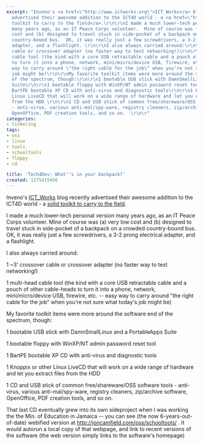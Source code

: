 ```yaml
---
excerpt: "Inveno's <a href=\"http://www.ictworks.org\">ICT_Works</a> blog recently
  advertised their awesome addition to the ICT4D world - a <a href=\"http://www.ictworks.org/news/2010/05/31/introducing-inveneo-certified-ict-hand-tool-kit\">solid
  toolkit to carry to the field</a>.\r\n\r\nI made a much lower-tech personal version
  many years ago, as an IT Peace Corps volunteer.  Mine of course was (a) very low
  cost and (b) designed to travel stuck in side-pocket of a backpack on a crowded
  country-bound bus.  OK, it was really just a few screwdrivers, a 3-2 prong electrical
  adapter, and a flashlight. \r\n\r\nI also always carried around:\r\n\r\n1 ~3' crossover
  cable or crossover adapter (no faster way to test networking!)\r\n\r\n1 multi-head
  cable tool (the kind with a core USB retractable cable and a pouch of other cable-heads
  to turn it into a phone, network, mini/micro/device USB, firewire, etc. -- easy
  way to carry around \"the right cable for the job\" when you're not sure what today's
  job might be)\r\n\r\nMy favorite toolkit items were more around the software end
  of the spectrum, though:\r\n\r\n1 bootable USB stick with DamnSmallLinux and a PortableApps
  Suite\r\n\r\n1 bootable floppy with WinXP/NT admin password reset tool\r\n\r\n1
  BartPE bootable XP CD with anti-virus and diagnostic tools\r\n\r\n1 Knoppix or other
  Linux LiveCD that will work on a wide range of hardware and let you extract files
  from the HDD \r\n\r\n1 CD and USB stick of common free/shareware/OSS software tools
  - anti-virus, various anti-mal/spy-ware, registry cleaners, zip/archive software,
  OpenOffice, PDF creation tools, and so on.  \r\n\r"
categories:
- tinkering
tags:
- oss
- linux
- tools
- schooltools
- floppy
- cd

title: 'Tech4Dev: What''s in your backpack?'
created: 1275415456
---
```

Inveno's <a href="http://www.ictworks.org">ICT_Works</a> blog recently advertised their awesome addition to the ICT4D world - a <a href="http://www.ictworks.org/news/2010/05/31/introducing-inveneo-certified-ict-hand-tool-kit">solid toolkit to carry to the field</a>.

I made a much lower-tech personal version many years ago, as an IT Peace Corps volunteer.  Mine of course was (a) very low cost and (b) designed to travel stuck in side-pocket of a backpack on a crowded country-bound bus.  OK, it was really just a few screwdrivers, a 3-2 prong electrical adapter, and a flashlight. 

I also always carried around:

1 ~3' crossover cable or crossover adapter (no faster way to test networking!)

1 multi-head cable tool (the kind with a core USB retractable cable and a pouch of other cable-heads to turn it into a phone, network, mini/micro/device USB, firewire, etc. -- easy way to carry around "the right cable for the job" when you're not sure what today's job might be)

My favorite toolkit items were more around the software end of the spectrum, though:

1 bootable USB stick with DamnSmallLinux and a PortableApps Suite

1 bootable floppy with WinXP/NT admin password reset tool

1 BartPE bootable XP CD with anti-virus and diagnostic tools

1 Knoppix or other Linux LiveCD that will work on a wide range of hardware and let you extract files from the HDD 

1 CD and USB stick of common free/shareware/OSS software tools - anti-virus, various anti-mal/spy-ware, registry cleaners, zip/archive software, OpenOffice, PDF creation tools, and so on.  

That last CD eventually grew into its own sideproject when I was working the the Min. of Education in Jamaica -- you can see (the now 6-years-out-of-date) webified version at http://joncamfield.com/oss/schooltools/ .  It would autorun a local copy of that webpage, and link to recent versions of the software (the web version simply links to the software's homepage)


